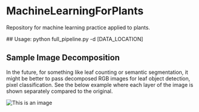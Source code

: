 # MachineLearningForPlants
Repository for machine learning practice applied to plants.

## Usage: python full\_pipeline.py -d [DATA\_LOCATION]

## Sample Image Decomposition
In the future, for something like leaf counting or semantic segmentation, it might be better to pass decomposed RGB images for leaf object detection, pixel classification. See the below example where each layer of the image is shown separately compared to the original.

![This is an image](FirstProject/output/plots/sample_image_rgb_split.jpg)


